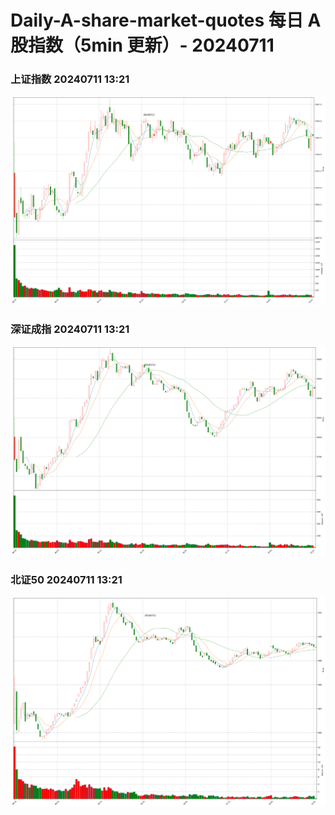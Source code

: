 
# Daily-A-share-market-quotes 每日 A 股指数（5min 更新）- 20240711

### 上证指数 20240711 13:21
![](./fig/2024/7/20240711-sh000001.png)

### 深证成指 20240711 13:21
![](./fig/2024/7/20240711-sz399001.png)

### 北证50 20240711 13:21
![](./fig/2024/7/20240711-bj899050.png)
